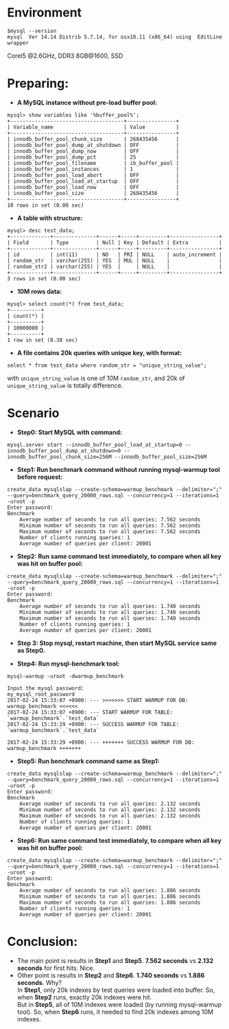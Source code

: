 # Environment
```
$mysql --version
mysql  Ver 14.14 Distrib 5.7.14, for osx10.11 (x86_64) using  EditLine wrapper
```
CoreI5 @2.6GHz, DDR3 8GB@1600, SSD

# Preparing:

* **A MySQL instance without pre-load buffer pool:**

```
mysql> show variables like '%buffer_pool%';
+-------------------------------------+----------------+
| Variable_name                       | Value          |
+-------------------------------------+----------------+
| innodb_buffer_pool_chunk_size       | 268435456      |
| innodb_buffer_pool_dump_at_shutdown | OFF            |
| innodb_buffer_pool_dump_now         | OFF            |
| innodb_buffer_pool_dump_pct         | 25             |
| innodb_buffer_pool_filename         | ib_buffer_pool |
| innodb_buffer_pool_instances        | 1              |
| innodb_buffer_pool_load_abort       | OFF            |
| innodb_buffer_pool_load_at_startup  | OFF            |
| innodb_buffer_pool_load_now         | OFF            |
| innodb_buffer_pool_size             | 268435456      |
+-------------------------------------+----------------+
10 rows in set (0.00 sec)
```

* **A table with structure:**

```
mysql> desc test_data;
+-------------+--------------+------+-----+---------+----------------+
| Field       | Type         | Null | Key | Default | Extra          |
+-------------+--------------+------+-----+---------+----------------+
| id          | int(11)      | NO   | PRI | NULL    | auto_increment |
| random_str  | varchar(255) | YES  | MUL | NULL    |                |
| random_str2 | varchar(255) | YES  |     | NULL    |                |
+-------------+--------------+------+-----+---------+----------------+
3 rows in set (0.00 sec)
```

* **10M rows data:**

```
mysql> select count(*) from test_data;
+----------+
| count(*) |
+----------+
| 10000000 |
+----------+
1 row in set (8.38 sec)
```

* **A file contains 20k queries with unique key, with format:**

```
select * from test_data where random_str = "unique_string_value";
```

with `unique_string_value` is one of 10M `random_str`, and 20k of `unique_string_value` is totally difference.

# Scenario

* **Step0: Start MySQL with command:**

```
mysql.server start --innodb_buffer_pool_load_at_startup=0 --innodb_buffer_pool_dump_at_shutdown=0 --innodb_buffer_pool_chunk_size=256M --innodb_buffer_pool_size=256M
```

* **Step1: Run benchmark command without running mysql-warmup tool before request:**

```
create_data mysqlslap --create-schema=warmup_benchmark --delimiter=";" --query=benchmark_query_20000_rows.sql --concurrency=1 --iterations=1 -uroot -p
Enter password:
Benchmark
	Average number of seconds to run all queries: 7.562 seconds
	Minimum number of seconds to run all queries: 7.562 seconds
	Maximum number of seconds to run all queries: 7.562 seconds
	Number of clients running queries: 1
	Average number of queries per client: 20001

```

* **Step2: Run same command test immediately, to compare when all key was hit on buffer pool:**

```
create_data mysqlslap --create-schema=warmup_benchmark --delimiter=";" --query=benchmark_query_20000_rows.sql --concurrency=1 --iterations=1 -uroot -p
Enter password:
Benchmark
	Average number of seconds to run all queries: 1.740 seconds
	Minimum number of seconds to run all queries: 1.740 seconds
	Maximum number of seconds to run all queries: 1.740 seconds
	Number of clients running queries: 1
	Average number of queries per client: 20001
```

* **Step 3: Stop mysql, restart machine, then start MySQL service same as Step0.**

* **Step4: Run mysql-benchmark tool:**

```
mysql-warmup -uroot -dwarmup_benchmark

Input the mysql password:
my_mysql_root_password
2017-02-24 15:33:07 +0900: --- >>>>>>> START WARMUP FOR DB: warmup_benchmark <<<<<<
2017-02-24 15:33:07 +0900: --- START WARMUP FOR TABLE:   `warmup_benchmark`.`test_data`
2017-02-24 15:33:29 +0900: --- SUCCESS WARMUP FOR TABLE: `warmup_benchmark`.`test_data`

2017-02-24 15:33:29 +0900: --- +++++++ SUCCESS WARMUP FOR DB: warmup_benchmark +++++++
```

* **Step5: Run benchmark command same as Step1:**

```
create_data mysqlslap --create-schema=warmup_benchmark --delimiter=";" --query=benchmark_query_20000_rows.sql --concurrency=1 --iterations=1 -uroot -p
Enter password:
Benchmark
	Average number of seconds to run all queries: 2.132 seconds
	Minimum number of seconds to run all queries: 2.132 seconds
	Maximum number of seconds to run all queries: 2.132 seconds
	Number of clients running queries: 1
	Average number of queries per client: 20001
```

* **Step6: Run same command test immediately, to compare when all key was hit on buffer pool:**

```
create_data mysqlslap --create-schema=warmup_benchmark --delimiter=";" --query=benchmark_query_20000_rows.sql --concurrency=1 --iterations=1 -uroot -p
Enter password:
Benchmark
	Average number of seconds to run all queries: 1.886 seconds
	Minimum number of seconds to run all queries: 1.886 seconds
	Maximum number of seconds to run all queries: 1.886 seconds
	Number of clients running queries: 1
	Average number of queries per client: 20001
```

# Conclusion:

* The main point is results in **Step1** and **Step5**. **7.562 seconds** vs **2.132 seconds** for first hits. Nice.
* Other point is results in **Step2** and **Step6**. **1.740 seconds** vs **1.886 seconds**.
Why?<br/>
 In **Step1**, only 20k indexes by test queries were loaded into buffer. So, when **Step2** runs, exactly 20k indexes were hit.<br/>
 But in **Step5**, all of 10M indexes were loaded (by running mysql-warmup tool). So, when **Step6** runs, it needed to find 20k indexes among 10M indexes.





